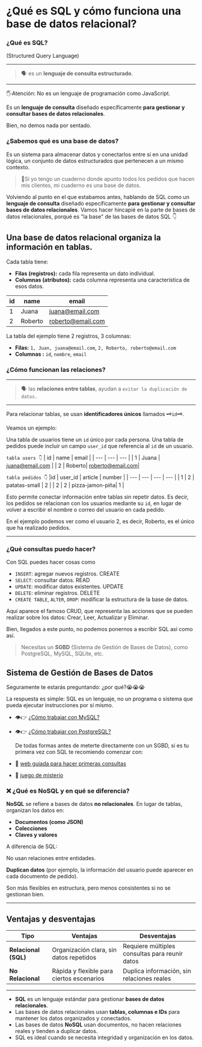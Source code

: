 # **¿Qué es SQL y cómo funciona una base de datos relacional?**

### ¿Qué es SQL? 
(Structured Query Language)

---
 > 🗣 es un **lenguaje de consulta estructurado**. 
---


🖐Atención: No es un lenguaje de programación como JavaScript.


Es un **lenguaje de consulta**  diseñado específicamente **para gestionar y consultar bases de datos relacionales**. 

Bien, no demos nada por sentado.
### ¿Sabemos qué es una base de datos?

Es un sistema para almacenar datos y conectarlos entre sí en una unidad lógica,  un conjunto de datos estructurados que pertenecen a un mismo contexto.

> 📖Si yo tengo un cuaderno donde apunto todos los pedidos que hacen mis clientes, mi cuaderno es una base de datos.

Volviendo al punto en el que estabamos antes, hablando de SQL como un **lenguaje de consulta**  diseñado específicamente **para gestionar y consultar bases de datos relacionales**. 
Vamos hacer hincapié en la parte de bases de datos relacionales, porqué es "la base" de las bases de datos SQL 👇

Una **base de datos relacional** organiza la información en **tablas**.
----
Cada tabla tiene:

- **Filas (registros):** cada fila representa un dato individual.
- **Columnas (atributos):** cada columna representa una característica de esos datos.

| id | name | email |
| --- | --- | --- |
| 1 | Juana | juana@email.com |
| 2 |  Roberto| roberto@email.com|

 La tabla del ejemplo tiene 2 registros, 3 columnas:
 
- **Filas:**  `1, Juan, juana@email.com`, `2, Roberto, roberto@email.com`
- **Columnas :** `id`, `nombre`, `email`

### ¿Cómo funcionan las relaciones?

---
>🗣 las **relaciones entre tablas**, ayudan a `evitar la duplicación de datos.`
---

Para relacionar tablas, se usan **identificadores únicos** llamados 🗝`id`🗝.

Veamos un ejemplo:

Una tabla de usuarios tiene un `id` único por cada persona.
Una tabla de pedidos puede incluir un campo `user_id` que referencia al `id` de un usuario.

` tabla users 👇 `
| id | name | email |
| --- | --- | --- |
| 1 | Juana | juana@email.com |
| 2 |  Roberto| roberto@email.com|

` tabla pedidos 👇 `
|id | user_id | article | number |
| --- | --- | --- | --- |
| 1 | 2 | patatas-small | 2 |
| 2 | 2 | pizza-jamon-piña| 1 |

Esto permite conectar información entre tablas sin repetir datos. Es decir, los pedidos se relacionan con los usuarios mediante su `id`, en lugar de volver a escribir el nombre o correo del usuario en cada pedido.

En el ejemplo podemos ver como el usuario 2, es decir, Roberto, es el único que ha realizado pedidos.

---

### ¿Qué consultas puedo hacer?

Con SQL puedes hacer cosas como

- `INSERT`: agregar nuevos registros. CREATE
- `SELECT`: consultar datos. READ
- `UPDATE`: modificar datos existentes. UPDATE
- `DELETE`: eliminar registros. DELETE
- `CREATE TABLE`, `ALTER`, `DROP`: modificar la estructura de la base de datos.

Aquí aparece el famoso CRUD, que representa las acciones que se pueden realizar sobre los datos: Crear, Leer, Actualizar y Eliminar.

Bien, llegados a este punto, no podemos ponernos a escribir SQL así como así. 
> Necesitas un **SGBD** (Sistema de Gestión de Bases de Datos), como PostgreSQL, MySQL, SQLite, etc.
> 
## Sistema de Gestión de Bases de Datos
Seguramente te estarás preguntando: ¿por qué?😭😭😭

La respuesta es simple: SQL es un lenguaje, no un programa o sistema que pueda ejecutar instrucciones por sí mismo.

- 👁👉 [¿Cómo trabajar con MySQL?](./MySQL.md)
- 👁👉 [¿Cómo trabajar con PostgreSQL?](./postgreSQL.md)

  De todas formas antes de meterte directamente con un SGBD, si es tu primera vez con SQL te recomiendo comenzar con:
- 👶 [web guiada para hacer primeras consultas ](https://www.sql-easy.com/es/tutorial/)
- 👶 [juego de misterio](https://mystery.knightlab.com/)



### ❌ ¿Qué es NoSQL y en qué se diferencia?

**NoSQL** se refiere a bases de datos **no relacionales**. En lugar de tablas, organizan los datos en:

- **Documentos (como JSON)**
- **Colecciones**
- **Claves y valores**

A diferencia de SQL:

No usan relaciones entre entidades.

**Duplican datos** (por ejemplo, la información del usuario puede aparecer en cada documento de pedido).

Son más flexibles en estructura, pero menos consistentes si no se gestionan bien.

---

## Ventajas y desventajas

| Tipo | Ventajas | Desventajas |
| --- | --- | --- |
| **Relacional (SQL)** | Organización clara, sin datos repetidos | Requiere múltiples consultas para reunir datos |
| **No Relacional** | Rápida y flexible para ciertos escenarios | Duplica información, sin relaciones reales |

---



- **SQL** es un lenguaje estándar para gestionar **bases de datos relacionales**.
- Las bases de datos relacionales usan **tablas, columnas e IDs** para mantener los datos organizados y conectados.
- Las bases de datos **NoSQL** usan documentos, no hacen relaciones reales y tienden a duplicar datos.
- SQL es ideal cuando se necesita integridad y organización en los datos.
